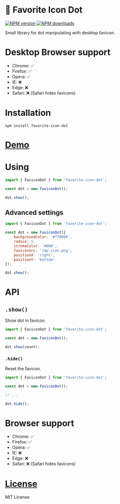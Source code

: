 🔴 Favorite Icon Dot
===================

[![NPM version](https://img.shields.io/npm/v/favorite-icon-dot.svg?style=flat)](https://www.npmjs.com/package/favorite-icon-dot)
[![NPM downloads](https://img.shields.io/npm/dm/favorite-icon-dot.svg?style=flat)](https://www.npmjs.com/package/favorite-icon-dot)

Small library for dot manipulating with desktop favicon.

# Desktop Browser support
- Chrome: ✅
- Firefox: ✅
- Opera: ✅
- IE: ❌
- Edge: ❌
- Safari: ❌ (Safari hides favicons)

# Installation
`npm install favorite-icon-dot`

# [Demo](https://favorite-icon.github.io/favorite-icon/examples/dot.html)

# Using
```js
import { FaviconDot } from 'favorite-icon-dot';

const dot = new FaviconDot();

dot.show();
```

## Advanced settings
```js
import { FaviconDot } from 'favorite-icon-dot';

const dot = new FaviconDot({
    backgroundColor: '#ff0000',
    radius: 5,
    strokeColor: '#000',
    faviconSrc: '/my-icon.png',
    positionX: 'right',
    positionY: 'bottom'
});

dot.show();
```

# API

## `.show()`
Show dot in favicon.

```js
import { FaviconDot } from 'favorite-icon-dot';

const dot = new FaviconDot();

dot.show(count);
```

### `.hide()`
Reset the favicon.

```js
import { FaviconDot } from 'favorite-icon-dot';

const dot = new FaviconDot();

// ...

dot.hide();
```

# Browser support
- Chrome: ✅
- Firefox: ✅
- Opera: ✅
- IE: ❌
- Edge: ❌
- Safari: ❌ (Safari hides favicons)

# [License](./LICENSE)
MIT License

